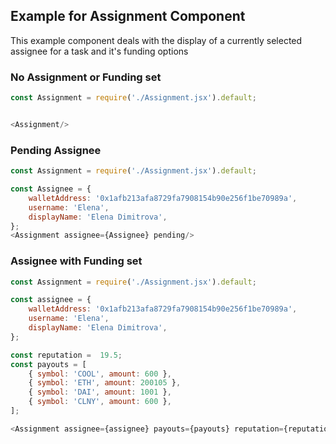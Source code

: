 ## Example for Assignment Component

This example component deals with the display of a currently selected assignee for a task and it's funding options

### No Assignment or Funding set
```js
const Assignment = require('./Assignment.jsx').default;


<Assignment/>
```

### Pending Assignee
```js
const Assignment = require('./Assignment.jsx').default;

const Assignee = {
    walletAddress: '0x1afb213afa8729fa7908154b90e256f1be70989a',
    username: 'Elena',
    displayName: 'Elena Dimitrova',
};
<Assignment assignee={Assignee} pending/>
```


### Assignee with Funding set
```js
const Assignment = require('./Assignment.jsx').default;

const assignee = {
    walletAddress: '0x1afb213afa8729fa7908154b90e256f1be70989a',
    username: 'Elena',
    displayName: 'Elena Dimitrova',
};

const reputation =  19.5;
const payouts = [
    { symbol: 'COOL', amount: 600 },
    { symbol: 'ETH', amount: 200105 },
    { symbol: 'DAI', amount: 1001 },
    { symbol: 'CLNY', amount: 600 },
];

<Assignment assignee={assignee} payouts={payouts} reputation={reputation} />
```

